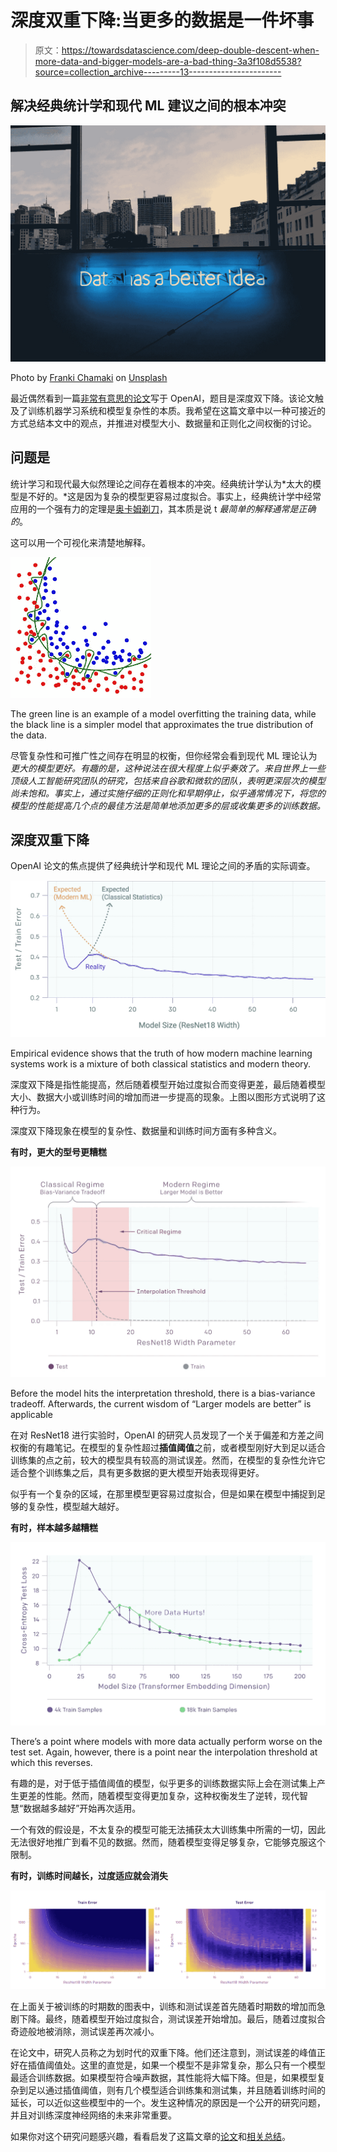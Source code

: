 # 深度双重下降:当更多的数据是一件坏事

> 原文：<https://towardsdatascience.com/deep-double-descent-when-more-data-and-bigger-models-are-a-bad-thing-3a3f108d5538?source=collection_archive---------13----------------------->

## 解决经典统计学和现代 ML 建议之间的根本冲突

![](img/347296699e302a21a7f3e307de78f872.png)

Photo by [Franki Chamaki](https://unsplash.com/@franki?utm_source=medium&utm_medium=referral) on [Unsplash](https://unsplash.com?utm_source=medium&utm_medium=referral)

最近偶然看到一篇[非常有意思的论文](https://arxiv.org/abs/1912.02292)写于 OpenAI，题目是深度双下降。该论文触及了训练机器学习系统和模型复杂性的本质。我希望在这篇文章中以一种可接近的方式总结本文中的观点，并推进对模型大小、数据量和正则化之间权衡的讨论。

## 问题是

统计学习和现代最大似然理论之间存在着根本的冲突。经典统计学认为*太大的模型是不好的。*这是因为复杂的模型更容易过度拟合。事实上，经典统计学中经常应用的一个强有力的定理是[奥卡姆剃刀](https://papers.nips.cc/paper/1925-occams-razor.pdf)，其本质是说 t *最简单的解释通常是正确的*。

这可以用一个可视化来清楚地解释。

![](img/c052f75da7bd50df8d48f653d44013d1.png)

The green line is an example of a model overfitting the training data, while the black line is a simpler model that approximates the true distribution of the data.

尽管复杂性和可推广性之间存在明显的权衡，但你经常会看到现代 ML 理论认为*更大的模型更好。有趣的是，这种说法在很大程度上似乎奏效了。来自世界上一些顶级人工智能研究团队的研究，包括来自谷歌和微软的团队，表明更深层次的模型尚未饱和。事实上，通过实施仔细的正则化和早期停止，似乎通常情况下，将您的模型的性能提高几个点的最佳方法是简单地添加更多的层或收集更多的训练数据。*

## 深度双重下降

OpenAI 论文的焦点提供了经典统计学和现代 ML 理论之间的矛盾的实际调查。

![](img/6828db1779bb75f47d20df857d279f6e.png)

Empirical evidence shows that the truth of how modern machine learning systems work is a mixture of both classical statistics and modern theory.

深度双下降是指性能提高，然后随着模型开始过度拟合而变得更差，最后随着模型大小、数据大小或训练时间的增加而进一步提高的现象。上图以图形方式说明了这种行为。

深度双下降现象在模型的复杂性、数据量和训练时间方面有多种含义。

**有时，更大的型号更糟糕**

![](img/b9bf598e38b8af9f0892dda78b99ecb9.png)

Before the model hits the interpretation threshold, there is a bias-variance tradeoff. Afterwards, the current wisdom of “Larger models are better” is applicable

在对 ResNet18 进行实验时，OpenAI 的研究人员发现了一个关于偏差和方差之间权衡的有趣笔记。在模型的复杂性超过**插值阈值**之前，或者模型刚好大到足以适合训练集的点之前，较大的模型具有较高的测试误差。然而，在模型的复杂性允许它适合整个训练集之后，具有更多数据的更大模型开始表现得更好。

似乎有一个复杂的区域，在那里模型更容易过度拟合，但是如果在模型中捕捉到足够的复杂性，模型越大越好。

**有时，样本越多越糟糕**

![](img/e4ecc70aa9e74527c59f09c2784659bf.png)

There’s a point where models with more data actually perform worse on the test set. Again, however, there is a point near the interpolation threshold at which this reverses.

有趣的是，对于低于插值阈值的模型，似乎更多的训练数据实际上会在测试集上产生更差的性能。然而，随着模型变得更加复杂，这种权衡发生了逆转，现代智慧“数据越多越好”开始再次适用。

一个有效的假设是，不太复杂的模型可能无法捕获太大训练集中所需的一切，因此无法很好地推广到看不见的数据。然而，随着模型变得足够复杂，它能够克服这个限制。

**有时，训练时间越长，过度适应就会消失**

![](img/2ebe209eac134b09c136ba1be9541db4.png)

在上面关于被训练的时期数的图表中，训练和测试误差首先随着时期数的增加而急剧下降。最终，随着模型开始过度拟合，测试误差开始增加。最后，随着过度拟合奇迹般地被消除，测试误差再次减小。

在论文中，研究人员称之为划时代的双重下降。他们还注意到，测试误差的峰值正好在插值阈值处。这里的直觉是，如果一个模型不是非常复杂，那么只有一个模型最适合训练数据。如果模型符合噪声数据，其性能将大幅下降。但是，如果模型复杂到足以通过插值阈值，则有几个模型适合训练集和测试集，并且随着训练时间的延长，可以近似这些模型中的一个。发生这种情况的原因是一个公开的研究问题，并且对训练深度神经网络的未来非常重要。

如果你对这个研究问题感兴趣，看看启发了这篇文章的[论文](https://arxiv.org/pdf/1912.02292.pdf)和[相关总结](https://openai.com/blog/deep-double-descent/)。